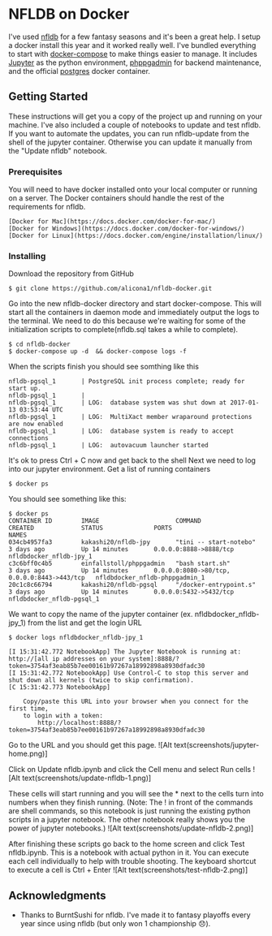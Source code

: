 # NFLDB on Docker

I've used [nfldb](https://github.com/BurntSushi/nfldb) for a few fantasy seasons and it's been a great help. I setup a docker install this year and it worked really well. I've bundled everything to start with [docker-compose](https://docs.docker.com/compose/) to make things easier to manage. It includes [Jupyter](http://jupyter.org/) as the python environment, [phppgadmin](https://github.com/einfallstoll/docker-phppgadmin) for backend maintenance, and the official [postgres](https://hub.docker.com/_/postgres/) docker container.

## Getting Started

These instructions will get you a copy of the project up and running on your machine. I've also included a couple of notebooks to update and test nfldb. If you want to automate the updates, you can run nfldb-update from the shell of the jupyter container. Otherwise you can update it manually from the "Update nfldb" notebook.

### Prerequisites

You will need to have docker installed onto your local computer or running on a server. The Docker containers should handle the rest of the requirements for nfldb.

```
[Docker for Mac](https://docs.docker.com/docker-for-mac/)
[Docker for Windows](https://docs.docker.com/docker-for-windows/)
[Docker for Linux](https://docs.docker.com/engine/installation/linux/)
```

### Installing

Download the repository from GitHub


```
$ git clone https://github.com/alicona1/nfldb-docker.git
```

Go into the new nfldb-docker directory and start docker-compose. This will start all the containers in daemon mode and immediately output the logs to the terminal. We need to do this because we're waiting for some of the initialization scripts to complete(nfldb.sql takes a while to complete).

```
$ cd nfldb-docker
$ docker-compose up -d  && docker-compose logs -f
```

When the scripts finish you should see somthing like this

```
nfldb-pgsql_1       | PostgreSQL init process complete; ready for start up.
nfldb-pgsql_1       | 
nfldb-pgsql_1       | LOG:  database system was shut down at 2017-01-13 03:53:44 UTC
nfldb-pgsql_1       | LOG:  MultiXact member wraparound protections are now enabled
nfldb-pgsql_1       | LOG:  database system is ready to accept connections
nfldb-pgsql_1       | LOG:  autovacuum launcher started
```

It's ok to press Ctrl + C now and get back to the shell Next we need to log into our jupyter environment.
Get a list of running containers

```
$ docker ps
```

You should see something like this:

```
$ docker ps
CONTAINER ID        IMAGE                     COMMAND                  CREATED             STATUS              PORTS                                         NAMES
034cb4957fa3        kakashi20/nfldb-jpy       "tini -- start-notebo"   3 days ago          Up 14 minutes       0.0.0.0:8888->8888/tcp                        nfldbdocker_nfldb-jpy_1
c3c6bff0c4b5        einfallstoll/phppgadmin   "bash start.sh"          3 days ago          Up 14 minutes       0.0.0.0:8080->80/tcp, 0.0.0.0:8443->443/tcp   nfldbdocker_nfldb-phppgadmin_1
20c1c8c66794        kakashi20/nfldb-pgsql     "/docker-entrypoint.s"   3 days ago          Up 14 minutes       0.0.0.0:5432->5432/tcp                        nfldbdocker_nfldb-pgsql_1
```

We want to copy the name of the jupyter container (ex. nfldbdocker_nfldb-jpy_1) from the list and get the login URL

```
$ docker logs nfldbdocker_nfldb-jpy_1

```

```
[I 15:31:42.772 NotebookApp] The Jupyter Notebook is running at: http://[all ip addresses on your system]:8888/?token=3754af3eab85b7ee00161b97267a18992898a8930dfadc30
[I 15:31:42.772 NotebookApp] Use Control-C to stop this server and shut down all kernels (twice to skip confirmation).
[C 15:31:42.773 NotebookApp] 
    
    Copy/paste this URL into your browser when you connect for the first time,
    to login with a token:
        http://localhost:8888/?token=3754af3eab85b7ee00161b97267a18992898a8930dfadc30
```

Go to the URL and you should get this page.
![Alt text(screenshots/jupyter-home.png)]

Click on Update nfldb.ipynb and click the Cell menu and select Run cells
![Alt text(screenshots/update-nfldb-1.png)]

These cells will start running and you will see the * next to the cells turn into numbers when they finish running. (Note: The ! in front of the commands are shell commands, so this notebook is just running the existing python scripts in a jupyter notebook. The other notebook really shows you the power of jupyter notebooks.)
![Alt text(screenshots/update-nfldb-2.png)]

After finishing these scripts go back to the home screen and click Test nfldb.ipynb. This is a notebook with actual python in it. You can execute each cell individually to help with trouble shooting. The keyboard shortcut to execute a cell is Ctrl + Enter
![Alt text(screenshots/test-nfldb-2.png)]



## Acknowledgments

* Thanks to BurntSushi for nfldb. I've made it to fantasy playoffs every year since using nfldb (but only won 1 championship :disappointed:).
